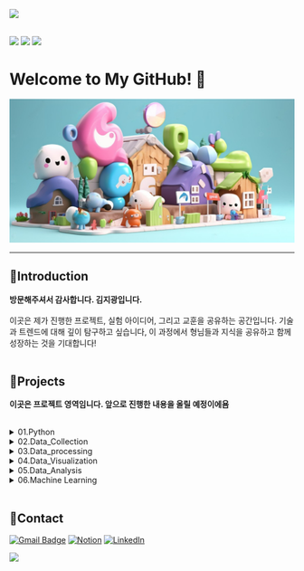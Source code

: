 <img src="https://capsule-render.vercel.app/api?type=waving&color=000080&height=200&section=header&text=WASSUP2&fontSize=70&fontColor=FFFFFF" /><br>

##  


<img src="https://img.shields.io/badge/Python-14354C?style=for-the-badge&logo=python&logoColor=white" /> <img src="https://img.shields.io/badge/MySQL-00000F?style=for-the-badge&logo=mysql&logoColor=white" /> <img src="https://img.shields.io/badge/Made%20with-Jupyter-orange?style=for-the-badge&logo=Jupyter"/>

# Welcome to My GitHub! 👋


![Colorful cartoon village scene](image/cute.png)

---
## 🌟Introduction

**방문해주셔서 감사합니다. 김지광입니다.**<br>
<br>
이곳은 제가 진행한 프로젝트, 실험 아이디어, 그리고 교훈을 공유하는 공간입니다. 기술과 트렌드에 대해 깊이 탐구하고 싶습니다, 이 과정에서 형님들과 지식을 공유하고 함께 성장하는 것을 기대합니다!<br>
 <br>
## 🧩Projects

**이곳은 프로젝트 영역임니다. 앞으로 진행한 내용을 올릴 예정이에욤** <br><br>

<details>

  <summary>01.Python </summary>
  ---
* [01.Python_Markdown](https://github.com/JIPaang/wassup2/blob/main/python_grammar/01.Python_Markdown.ipynb) <br>

* [02.Python_Data type & Variable](https://github.com/JIPaang/wassup2/blob/main/python_grammar/02.Python_Data%20type%20%26%20Variable.ipynb) <br>
  
* [03.Python_List](https://github.com/JIPaang/wassup2/blob/main/python_grammar/03.Python_List.ipynb) <br>

* [04.Python_Data Types](https://github.com/JIPaang/wassup2/blob/main/python_grammar/04.Python_Data%20Types.ipynb) <br>

* [05.Python Conditional Statement](https://github.com/JIPaang/wassup2/blob/main/python_grammar/05.Python%20Conditional%20Statement.ipynb) <br>

* [06.Phython_Functions&File](https://github.com/JIPaang/wassup2/blob/main/python_grammar/06.Phython_Functions%26File.ipynb) <br>

* [07.Processing related to classes](https://github.com/JIPaang/wassup2/blob/main/python_grammar/07.Processing%20related%20to%20classes.ipynb) <br>
  
* [Python_300제 1~50](https://github.com/JIPaang/wassup2/blob/main/python_grammar/Python_300%EC%A0%9C%201~50.ipynb) <br>
  
* [Python_300제 51~100](https://github.com/JIPaang/wassup2/blob/main/python_grammar/Python_300%EC%A0%9C%2051~100.ipynb) <br>
  
* [Python 300제 100~150](https://github.com/JIPaang/wassup2/blob/main/python_grammar/Python%20300%EC%A0%9C%20100~150.ipynb) <br>
  
* [Python 300제 151~200](https://github.com/JIPaang/wassup2/blob/main/python_grammar/Python%20300%EC%A0%9C%20151~200.ipynb) <br>
  
* [자료형&변수_연습문제_실습](https://github.com/JIPaang/wassup2/blob/main/01.%20Python_grammar/%EC%9E%90%EB%A3%8C%ED%98%95%26%EB%B3%80%EC%88%98_%EC%97%B0%EC%8A%B5%EB%AC%B8%EC%A0%9C_%EC%8B%A4%EC%8A%B5.ipynb) <br>

* [제어문_연습문제_실습용](https://github.com/JIPaang/wassup2/blob/main/python_grammar/%EC%A0%9C%EC%96%B4%EB%AC%B8_%EC%97%B0%EC%8A%B5%EB%AC%B8%EC%A0%9C_%EC%8B%A4%EC%8A%B5%EC%9A%A9.ipynb) <br>
  
* [코딩연습_전화번호프로그램_실습용](https://github.com/JIPaang/wassup2/blob/main/python_grammar/%EC%BD%94%EB%94%A9%EC%97%B0%EC%8A%B5_%EC%A0%84%ED%99%94%EB%B2%88%ED%98%B8%ED%94%84%EB%A1%9C%EA%B7%B8%EB%9E%A8_%EC%8B%A4%EC%8A%B5%EC%9A%A9.ipynb) <br>
 
* [클래스&내장함수_연습문제_실습용](https://github.com/JIPaang/wassup2/blob/main/01.%20Python_grammar/%ED%81%B4%EB%9E%98%EC%8A%A4%26%EB%82%B4%EC%9E%A5%ED%95%A8%EC%88%98_%EC%97%B0%EC%8A%B5%EB%AC%B8%EC%A0%9C_%EC%8B%A4%EC%8A%B5%EC%9A%A9.ipynb) <br>
  
* [함수&입출력_연습문제_실습](https://github.com/JIPaang/wassup2/blob/main/01.%20Python_grammar/%ED%95%A8%EC%88%98%26%EC%9E%85%EC%B6%9C%EB%A0%A5_%EC%97%B0%EC%8A%B5%EB%AC%B8%EC%A0%9C_%EC%8B%A4%EC%8A%B5.ipynb) <br>

</details>

<details>
 <summary>02.Data_Collection </summary>

* [01.BeautifulSoup](https://github.com/JIPaang/wassup2/blob/main/02.%20Data_Collection/01_BeautifulSoup.ipynb) <br>

* [02.Requests](https://github.com/JIPaang/wassup2/blob/main/02.%20Data_Collection/02_Requests.ipynb) <br>

* [03.API](https://github.com/JIPaang/wassup2/blob/main/02.%20Data_Collection/03_API.ipynb) <br>

* [04.Selenium](https://github.com/JIPaang/wassup2/blob/main/02.%20Data_Collection/04_Selenium.ipynb) <br>

* [05.web_scraping](https://github.com/JIPaang/wassup2/blob/main/02.%20Data_Collection/web_scraping.py) <br>

</details>

<details>
 <summary>03.Data_processing </summary>

 * [01.Numpy](https://github.com/JIPaang/wassup2/blob/main/03.%20Data_processing/01_Numpy.ipynb) <br>

 * [02.Numpy_Quiz_실습](https://github.com/JIPaang/wassup2/blob/main/03.%20Data_processing/01_Numpy_Quiz_%EC%8B%A4%EC%8A%B5.ipynb) <br>

 * [03.Pandas 패키지의 소개](https://github.com/JIPaang/wassup2/blob/main/03.%20Data_processing/02.1_Pandas%20%ED%8C%A8%ED%82%A4%EC%A7%80%EC%9D%98%20%EC%86%8C%EA%B0%9C.ipynb) <br>

 * [04.Pandas 데이터 입출력](https://github.com/JIPaang/wassup2/blob/main/03.%20Data_processing/02.2_Pandas%20%EB%8D%B0%EC%9D%B4%ED%84%B0%20%EC%9E%85%EC%B6%9C%EB%A0%A5.ipynb) <br>

 * [05.Pandas 데이터프레임 고급 인덱싱](https://github.com/JIPaang/wassup2/blob/main/03.%20Data_processing/02.3_Pandas%20%EB%8D%B0%EC%9D%B4%ED%84%B0%ED%94%84%EB%A0%88%EC%9E%84%20%EA%B3%A0%EA%B8%89%20%EC%9D%B8%EB%8D%B1%EC%8B%B1.ipynb) <br>

 * [06.Pandas 데이터프레임 데이터 조작](https://github.com/JIPaang/wassup2/blob/main/03.%20Data_processing/02.4_Pandas%20%EB%8D%B0%EC%9D%B4%ED%84%B0%ED%94%84%EB%A0%88%EC%9E%84%20%EB%8D%B0%EC%9D%B4%ED%84%B0%20%EC%A1%B0%EC%9E%91.ipynb) <br>

 * [07.데이터프레임 인덱스 조작](https://github.com/JIPaang/wassup2/blob/main/03.%20Data_processing/02.5_Pandas%20%EB%8D%B0%EC%9D%B4%ED%84%B0%ED%94%84%EB%A0%88%EC%9E%84%20%EC%9D%B8%EB%8D%B1%EC%8A%A4%20%EC%A1%B0%EC%9E%91.ipynb) <br>

 * [08.데이터프레임 합성](https://github.com/JIPaang/wassup2/blob/main/03.%20Data_processing/02.6_Pandas%20%EB%8D%B0%EC%9D%B4%ED%84%B0%ED%94%84%EB%A0%88%EC%9E%84%20%ED%95%A9%EC%84%B1.ipynb) <br>

 * [09.피봇테이블과 그룹분석](https://github.com/JIPaang/wassup2/blob/main/03.%20Data_processing/02.7_Pandas%20%ED%94%BC%EB%B4%87%ED%85%8C%EC%9D%B4%EB%B8%94%EA%B3%BC%20%EA%B7%B8%EB%A3%B9%EB%B6%84%EC%84%9D.ipynb) <br>

 * [10.시계열 자료 다루기](https://github.com/JIPaang/wassup2/blob/main/03.%20Data_processing/02.8_Pandas%20%EC%8B%9C%EA%B3%84%EC%97%B4%20%EC%9E%90%EB%A3%8C%20%EB%8B%A4%EB%A3%A8%EA%B8%B0.ipynb) <br>

</details>

<details>
 <summary>04.Data_Visualization</summary>

 * [01.시각화 패키지 맷플롯리브 소개](https://github.com/JIPaang/wassup2/blob/main/04.%20Data_Visualization/01_%EC%8B%9C%EA%B0%81%ED%99%94%20%ED%8C%A8%ED%82%A4%EC%A7%80%20%EB%A7%B7%ED%94%8C%EB%A1%AF%EB%A6%AC%EB%B8%8C%20%EC%86%8C%EA%B0%9C.ipynb) <br>

 * [02.맷플롯리브의 여러가지 플롯](https://github.com/JIPaang/wassup2/blob/main/04.%20Data_Visualization/02_%EB%A7%B7%ED%94%8C%EB%A1%AF%EB%A6%AC%EB%B8%8C%EC%9D%98%20%EC%97%AC%EB%9F%AC%EA%B0%80%EC%A7%80%20%ED%94%8C%EB%A1%AF.ipynb) <br>

 * [03.시본을 사용한 데이터 분포 시각화](https://github.com/JIPaang/wassup2/blob/main/04.%20Data_Visualization/03_%EC%8B%9C%EB%B3%B8%EC%9D%84%20%EC%82%AC%EC%9A%A9%ED%95%9C%20%EB%8D%B0%EC%9D%B4%ED%84%B0%20%EB%B6%84%ED%8F%AC%20%EC%8B%9C%EA%B0%81%ED%99%94.ipynb) <br>

 * [04.판다스의 시각화 기능](https://github.com/JIPaang/wassup2/blob/main/04.%20Data_Visualization/04_%ED%8C%90%EB%8B%A4%EC%8A%A4%EC%9D%98%20%EC%8B%9C%EA%B0%81%ED%99%94%20%EA%B8%B0%EB%8A%A5.ipynb) <br>

 * [05.시각화 응용](https://github.com/JIPaang/wassup2/blob/main/04.%20Data_Visualization/05_%EC%8B%9C%EA%B0%81%ED%99%94%20%EC%9D%91%EC%9A%A9.ipynb) <br>

 </details>

<details>
 <summary>05.Data_Analysis</summary>

 * [01.Service_Analysis_Project](https://github.com/JIPaang/wassup2/blob/main/05_Data_Analysis/01_Service_Analysis_Project.ipynb) <br>

 * [01.DA_Mini_Project](https://github.com/JIPaang/wassup2/blob/main/05_Data_Analysis/02_DA_Mini_Project.ipynb) <br>

  </details>

<details>
 <summary>06.Machine Learning</summary>

 * [01.Label_Encoding&Neumeric_Scaling](https://github.com/JIPaang/wassup2/blob/main/06.%20Machine%20Learning/00_Label_Encoding%26Neumeric_Scaling.ipynb) <br>

 * [02.Gradient_Descent](https://github.com/JIPaang/wassup2/blob/main/06.%20Machine%20Learning/01_Gradient_Descent.ipynb) <br>

 * [03.Model_Validation](https://github.com/JIPaang/wassup2/blob/main/06.%20Machine%20Learning/02_Model_Validation.ipynb) <br>

 * [04.Regression](https://github.com/JIPaang/wassup2/blob/main/06.%20Machine%20Learning/03_Regression.ipynb) <br>

 * [05.Decision_Tree](https://github.com/JIPaang/wassup2/blob/main/06.%20Machine%20Learning/04_Decision_Tree.ipynb) <br>

 * [06.Ensemble](https://github.com/JIPaang/wassup2/blob/main/06.%20Machine%20Learning/05_Ensemble.ipynb) <br>

 * [07.Cluster_Analysis](https://github.com/JIPaang/wassup2/blob/main/06.%20Machine%20Learning/06_Cluster_Analysis.ipynb) <br>
 
  </details>
 <br>


## **🐾Contact**

[![Gmail Badge](https://img.shields.io/badge/Gmail-D14836?style=for-the-badge&logo=gmail&logoColor=white)](mailto:rpdlszjs4@gmail.com) [![Notion](https://img.shields.io/badge/Notion-000000?style=for-the-badge&logo=notion&logoColor=white)](https://oreumi.notion.site/09f569b9c9ae4b4a8e522820ac430f3d?pvs=25) [![LinkedIn](https://img.shields.io/badge/LinkedIn-0077B5?style=for-the-badge&logo=linkedin&logoColor=white)](https://www.linkedin.com/in/paaang/)


<img src="https://capsule-render.vercel.app/api?type=waving&color=000080&height=150&section=footer" />





  




